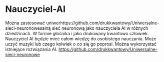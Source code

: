 # Nauczyciel-AI
Można zastosować uniwerhttps://github.com/drukkwantowy/Uniwersalne-sieci-neuronowesalną sieć neuronową jako nauczyciela AI w różnych dziedzinach. W formie głośnika i jako drukowany kwantowo człowiek. Nauczyciel AI będzie mieć całom wiedzę do osobistego nauczania. Może uczyć muzyki lub czego kolwiek o co się go poprosi. 
Można wykorzystać istniejące rozwiązania AI. 
https://github.com/drukkwantowy/Uniwersalne-sieci-neuronowe
